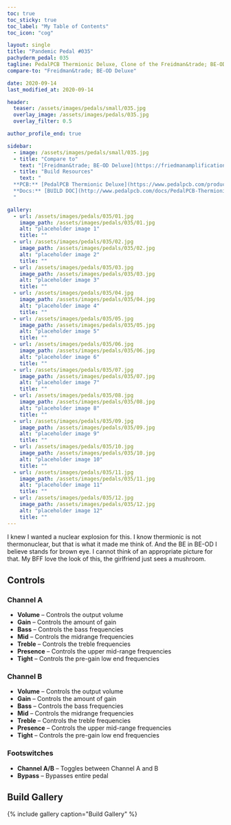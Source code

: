 ```yaml
---
toc: true
toc_sticky: true
toc_label: "My Table of Contents"
toc_icon: "cog"

layout: single
title: "Pandemic Pedal #035"
pachyderm_pedal: 035
tagline: PedalPCB Thermionic Deluxe, Clone of the Freidman&trade; BE-OD Deluxe
compare-to: "Freidman&trade; BE-OD Deluxe"

date: 2020-09-14
last_modified_at: 2020-09-14

header:
  teaser: /assets/images/pedals/small/035.jpg
  overlay_image: /assets/images/pedals/035.jpg
  overlay_filter: 0.5

author_profile_end: true

sidebar:
  - image: /assets/images/pedals/small/035.jpg
  - title: "Compare to"
    text: "[Freidman&trade; BE-OD Deluxe](https://friedmanamplification.com/products2/be-od-deluxe-pedal)"
  - title: "Build Resources"
    text: "
  **PCB:** [PedalPCB Thermionic Deluxe](https://www.pedalpcb.com/product/thermionic-deluxe/)<br>
  **Docs:** [BUILD DOC](http://www.pedalpcb.com/docs/PedalPCB-ThermionicDeluxe.pdf)
  "

gallery:
  - url: /assets/images/pedals/035/01.jpg
    image_path: /assets/images/pedals/035/01.jpg
    alt: "placeholder image 1"
    title: ""
  - url: /assets/images/pedals/035/02.jpg
    image_path: /assets/images/pedals/035/02.jpg
    alt: "placeholder image 2"
    title: ""
  - url: /assets/images/pedals/035/03.jpg
    image_path: /assets/images/pedals/035/03.jpg
    alt: "placeholder image 3"
    title: ""
  - url: /assets/images/pedals/035/04.jpg
    image_path: /assets/images/pedals/035/04.jpg
    alt: "placeholder image 4"
    title: ""
  - url: /assets/images/pedals/035/05.jpg
    image_path: /assets/images/pedals/035/05.jpg
    alt: "placeholder image 5"
    title: ""
  - url: /assets/images/pedals/035/06.jpg
    image_path: /assets/images/pedals/035/06.jpg
    alt: "placeholder image 6"
    title: ""
  - url: /assets/images/pedals/035/07.jpg
    image_path: /assets/images/pedals/035/07.jpg
    alt: "placeholder image 7"
    title: ""
  - url: /assets/images/pedals/035/08.jpg
    image_path: /assets/images/pedals/035/08.jpg
    alt: "placeholder image 8"
    title: ""
  - url: /assets/images/pedals/035/09.jpg
    image_path: /assets/images/pedals/035/09.jpg
    alt: "placeholder image 9"
    title: ""
  - url: /assets/images/pedals/035/10.jpg
    image_path: /assets/images/pedals/035/10.jpg
    alt: "placeholder image 10"
    title: ""
  - url: /assets/images/pedals/035/11.jpg
    image_path: /assets/images/pedals/035/11.jpg
    alt: "placeholder image 11"
    title: ""
  - url: /assets/images/pedals/035/12.jpg
    image_path: /assets/images/pedals/035/12.jpg
    alt: "placeholder image 12"
    title: ""
---
```


I knew I wanted a nuclear explosion for this. I know thermionic is not thermonuclear, but that is what it made me think of. And the BE in BE-OD I believe stands for brown eye. I cannot think of an appropriate picture for that. My BFF love the look of this, the girlfriend just sees a mushroom.

## Controls

### Channel A

* **Volume** – Controls the output volume
* **Gain** – Controls the amount of gain
* **Bass** – Controls the bass frequencies
* **Mid** – Controls the midrange frequencies
* **Treble** – Controls the treble frequencies
* **Presence** – Controls the upper mid-range frequencies
* **Tight** – Controls the pre-gain low end frequencies

### Channel B

* **Volume** – Controls the output volume
* **Gain** – Controls the amount of gain
* **Bass** – Controls the bass frequencies
* **Mid** – Controls the midrange frequencies
* **Treble** – Controls the treble frequencies
* **Presence** – Controls the upper mid-range frequencies
* **Tight** – Controls the pre-gain low end frequencies

### Footswitches

* **Channel A/B** – Toggles between Channel A and B
* **Bypass** – Bypasses entire pedal

## Build Gallery

{% include gallery caption="Build Gallery" %}